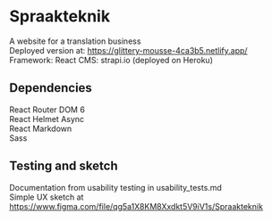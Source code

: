 # Spraakteknik
A website for a translation business<br />
Deployed version at: https://glittery-mousse-4ca3b5.netlify.app/<br />
Framework: React
CMS: strapi.io (deployed on Heroku)<br />

## Dependencies
React Router DOM 6<br />
React Helmet Async<br />
React Markdown<br />
Sass<br />

## Testing and sketch
Documentation from usability testing in usability_tests.md</br>
Simple UX sketch at https://www.figma.com/file/qg5a1X8KM8Xxdkt5V9iV1s/Spraakteknik
